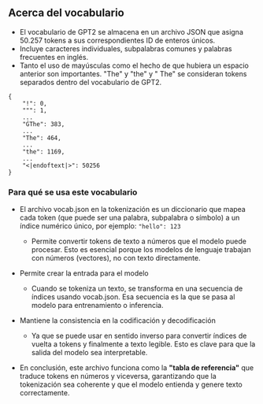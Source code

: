 ## Acerca del vocabulario

- El vocabulario de GPT2 se almacena en un archivo JSON que asigna 50.257 tokens a sus correspondientes ID de enteros únicos. 
- Incluye caracteres individuales, subpalabras comunes y palabras frecuentes en inglés. 
- Tanto el uso de mayúsculas como el hecho de que hubiera un espacio anterior son importantes. "The" y "the" y " The" se consideran tokens separados dentro del vocabulario de GPT2.

```
{
    "!": 0,
    """: 1,
    ...
    "ĠThe": 383,
    ...
    "The": 464,
    ...
    "the": 1169,
    ...
    "<|endoftext|>": 50256
}
```
### Para qué se usa este vocabulario

- El archivo vocab.json en la tokenización es un diccionario que mapea cada token (que puede ser una palabra, subpalabra o símbolo) a un índice numérico único, por ejemplo: `"hello": 123`

    - Permite convertir tokens de texto a números que el modelo puede procesar. Esto es esencial porque los modelos de lenguaje trabajan con números (vectores), no con texto directamente.

- Permite crear la entrada para el modelo
    - Cuando se tokeniza un texto, se transforma en una secuencia de índices usando vocab.json. Esa secuencia es la que se pasa al modelo para entrenamiento o inferencia.

- Mantiene la consistencia en la codificación y decodificación
    - Ya que se puede usar en sentido inverso para convertir índices de vuelta a tokens y finalmente a texto legible. Esto es clave para que la salida del modelo sea interpretable.

- En conclusión, este archivo funciona como la **"tabla de referencia"** que traduce tokens en números y viceversa, garantizando que la tokenización sea coherente y que el modelo entienda y genere texto correctamente.